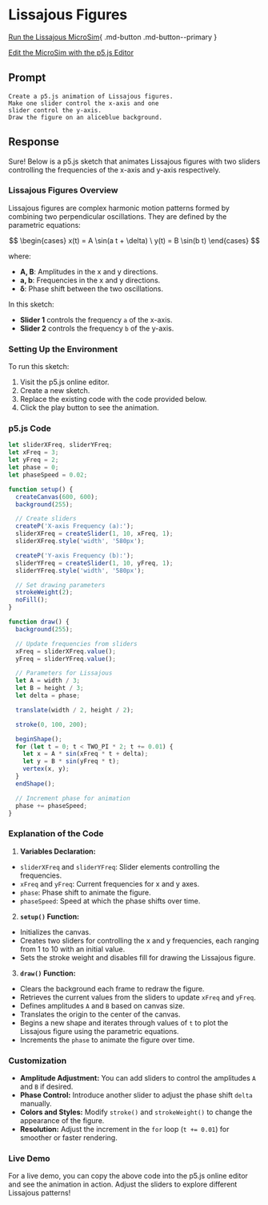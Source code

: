 # Lissajous Figures

[Run the Lissajous MicroSim](./lissajous-figures.html){ .md-button .md-button--primary }

[Edit the MicroSim with the p5.js Editor](https://editor.p5js.org/dmccreary/sketches/8FETmXFqX)

## Prompt

```linenums="0"
Create a p5.js animation of Lissajous figures.
Make one slider control the x-axis and one
slider control the y-axis.
Draw the figure on an aliceblue background.
```

## Response

Sure! Below is a p5.js sketch that animates Lissajous figures with two sliders controlling the frequencies of the x-axis and y-axis respectively.

### Lissajous Figures Overview

Lissajous figures are complex harmonic motion patterns formed by combining two perpendicular oscillations. They are defined by the parametric equations:

$$
\begin{cases}
   x(t) = A \sin(a t + \delta) \ 
   y(t) = B \sin(b t) 
\end{cases}
$$

where:

-   **A, B**: Amplitudes in the x and y directions.
-   **a, b**: Frequencies in the x and y directions.
-   **δ**: Phase shift between the two oscillations.

In this sketch:

-   **Slider 1** controls the frequency `a` of the x-axis.
-   **Slider 2** controls the frequency `b` of the y-axis.

### Setting Up the Environment

To run this sketch:

1.  Visit the p5.js online editor.
2.  Create a new sketch.
3.  Replace the existing code with the code provided below.
4.  Click the play button to see the animation.

### p5.js Code

```javascript
let sliderXFreq, sliderYFreq;
let xFreq = 3;
let yFreq = 2;
let phase = 0;
let phaseSpeed = 0.02;

function setup() {
  createCanvas(600, 600);
  background(255);

  // Create sliders
  createP('X-axis Frequency (a):');
  sliderXFreq = createSlider(1, 10, xFreq, 1);
  sliderXFreq.style('width', '580px');

  createP('Y-axis Frequency (b):');
  sliderYFreq = createSlider(1, 10, yFreq, 1);
  sliderYFreq.style('width', '580px');

  // Set drawing parameters
  strokeWeight(2);
  noFill();
}

function draw() {
  background(255);

  // Update frequencies from sliders
  xFreq = sliderXFreq.value();
  yFreq = sliderYFreq.value();

  // Parameters for Lissajous
  let A = width / 3;
  let B = height / 3;
  let delta = phase;

  translate(width / 2, height / 2);

  stroke(0, 100, 200);

  beginShape();
  for (let t = 0; t < TWO_PI * 2; t += 0.01) {
    let x = A * sin(xFreq * t + delta);
    let y = B * sin(yFreq * t);
    vertex(x, y);
  }
  endShape();

  // Increment phase for animation
  phase += phaseSpeed;
}
```

### Explanation of the Code

1.  **Variables Declaration:**

-   `sliderXFreq` and `sliderYFreq`: Slider elements controlling the frequencies.
-   `xFreq` and `yFreq`: Current frequencies for x and y axes.
-   `phase`: Phase shift to animate the figure.
-   `phaseSpeed`: Speed at which the phase shifts over time.

2.  **`setup()` Function:**

-   Initializes the canvas.
-   Creates two sliders for controlling the x and y frequencies, each ranging from 1 to 10 with an initial value.
-   Sets the stroke weight and disables fill for drawing the Lissajous figure.

3.  **`draw()` Function:**

-   Clears the background each frame to redraw the figure.
-   Retrieves the current values from the sliders to update `xFreq` and `yFreq`.
-   Defines amplitudes `A` and `B` based on canvas size.
-   Translates the origin to the center of the canvas.
-   Begins a new shape and iterates through values of `t` to plot the Lissajous figure using the parametric equations.
-   Increments the `phase` to animate the figure over time.

### **Customization**

-   **Amplitude Adjustment:** You can add sliders to control the amplitudes `A` and `B` if desired.
-   **Phase Control:** Introduce another slider to adjust the phase shift `delta` manually.
-   **Colors and Styles:** Modify `stroke()` and `strokeWeight()` to change the appearance of the figure.
-   **Resolution:** Adjust the increment in the `for` loop (`t += 0.01`) for smoother or faster rendering.

### **Live Demo**

For a live demo, you can copy the above code into the p5.js online editor and see the animation in action. Adjust the sliders to explore different Lissajous patterns!
